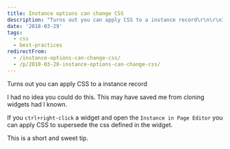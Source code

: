 ```yaml
---
title: Instance options can change CSS
description: "Turns out you can apply CSS to a instance record\r\n\r\nI had no idea you could do this. This may have saved me from cloning widgets had I known.\r\n\r\nIf you\_ctrl+..."
date: '2018-03-29'
tags:
  - css
  - best-practices
redirectFrom:
  - /instance-options-can-change-css/
  - /p/2018-03-28-instance-options-can-change-css/
---
```


<!--StartFragment-->

Turns out you can apply CSS to a instance record

I had no idea you could do this. This may have saved me from cloning widgets had I known.

If you `ctrl+right-click` a widget and open the `Instance in Page Editor` you can apply CSS to supersede the css defined in the widget.

This is a short and sweet tip.

<!--EndFragment-->